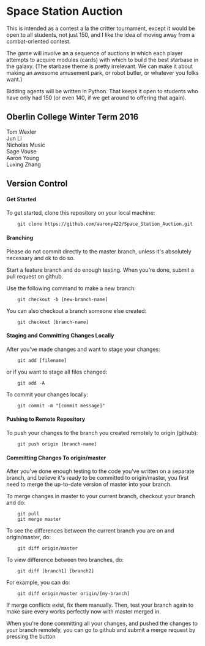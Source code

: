# Space Station Auction
This is intended as a contest a la the critter tournament, except it would be open to all students, not just 150, and I like the idea of moving away from a combat-oriented contest.  

The game will involve an a sequence of auctions in which each player attempts to acquire modules (cards) with which to build the best starbase in the galaxy. (The starbase theme is pretty irrelevant.  We can make it about making an awesome amusement park, or robot butler, or whatever you folks want.)  

Bidding agents will be written in Python.  That keeps it open to students who have only had 150 (or even 140, if we get around to offering that again).  

## Oberlin College Winter Term 2016
Tom Wexler  
Jun Li  
Nicholas Music  
Sage Vouse  
Aaron Young  
Luxing Zhang  

## Version Control

#### Get Started
To get started, clone this repository on your local machine:

        git clone https://github.com/aarony422/Space_Station_Auction.git

#### Branching
Please do not commit directly to the master branch, unless it's absolutely necessary and ok to do so.

Start a feature branch and do enough testing. When you're done, submit a pull request on github.

Use the following command to make a new branch:

        git checkout -b [new-branch-name]
        
You can also checkout a branch someone else created:

        git checkout [branch-name]

#### Staging and Committing Changes Locally
After you've made changes and want to stage your changes:

        git add [filename]
        
or if you want to stage all files changed:

        git add -A
        
To commit your changes locally:

        git commit -m "[commit message]"

#### Pushing to Remote Repository
To push your changes to the branch you created remotely to origin (github):

        git push origin [branch-name]

#### Committing Changes To origin/master
After you've done enough testing to the code you've written on a separate branch, and believe it's ready to be committed to origin/master, you first need to merge the up-to-date version of master into your branch.

To merge changes in master to your current branch, checkout your branch and do:

        git pull
        git merge master

To see the differences between the current branch you are on and origin/master, do:

        git diff origin/master
        
To view difference between two branches, do:

        git diff [branch1] [branch2]

For example, you can do:

        git diff origin/master origin/[my-branch]

If merge conflicts exist, fix them manually. Then, test your branch again to make sure every works perfectly now with master merged in.

When you're done committing all your changes, and pushed the changes to your branch remotely, you can go to github and submit a merge request by pressing the button

